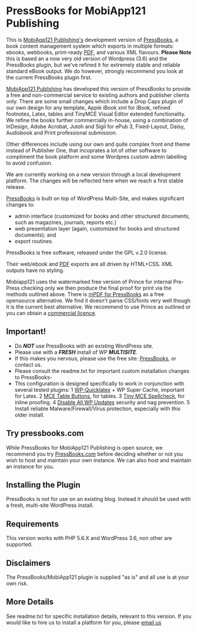PressBooks for MobiApp121 Publishing
==========

This is [MobiApp121 Publishing's](http://mobiapp121.com/publishing/) development version of [PressBooks](http://pressbooks.com), a book content management system which exports in multiple formats: ebooks, webbooks, print-ready [PDF][], and various XML flavours. <strong>Please Note</strong> this is based an a now very old version of Wordpress (3.6) and the PressBooks plugin, but we've refined it for extremely stable and reliable standard eBook output. We do however, strongly recommend you look at the current PressBooks plugin first.

[MobiApp121 Publishing](http://mobiapp121.com/publishing/) has developed this version of PressBooks to provide a free and non-commercial service to existing authors and publisher clients only. There are some small changes which include a Drop Caps plugin of our own design for any template, Apple iBook xml for iBook, refined footnotes, Latex, tables and TinyMCE Visual Editor extended functionality. We refine the books further commercially in-house, using a combination of InDesign, Adobe Acrobat, Jutoh and Sigil for ePub 3, Fixed-Layout, Daisy, Audiobook and Print professional submission.

Other differences include using our own and quite complex front end theme instead of Publisher One, that incoprates a lot of other software to compliment the book platform and some Wordpres custom admin labelling to avoid confusion.

We are currently working on a new version through a local development platform. The changes will be reflected here when we reach a first stable release.

[PressBooks](http://pressbooks.com) is built on top of WordPress Multi-Site, and makes significant changes to:
  * admin interface (customized for books and other structured documents, such as magazines, journals, reports etc.)
  * web presentation layer (again, customized for books and structured documents); and 
  * export routines. 

PressBooks is free software, released under the GPL v.2.0 license. 

Their web/ebook and [PDF][] exports are all driven by HTML+CSS. XML outputs have no styling.

  [PDF]: http://pressbooks.com/prince        "Note: they use the non-free software Prince XML for PDF export."
  
Mobiapp121 uses the watermarked free version of Prince for internal Pre-Press checking only we then produce the final proof for print via the methods outlined above. There is [mPDF for PressBooks](https://github.com/pressbooks/pressbooks-mpdf) as a free opensource alternative. We find it doesn't parse CSS/fonts very well though it is the current best alternative. We recommend to use Prince as outlined or you can obtain a [commercial licence](https://www.princexml.com/).


Important!
----------

 * Do ___NOT___ use PressBooks with an existing WordPress site. 
 * Please use with a ___FRESH___ install of WP ___MULTISITE___.
 * If this makes you nervous, please use the free site: [PressBooks](http://pressbooks.com), or contact us.
 * Please consult the readme.txt for important custom installation changes to PressBooks-
 * This configuration is designed specifically to work in conjunction with several tested plugins:
 1 [WP-Quicklatex](https://en-gb.wordpress.org/plugins/wp-quicklatex/) + WP Super Cache, important for Latex.
 2 [MCE Table Buttons](https://wordpress.org/plugins/mce-table-buttons/), for tables.
 3 [Tiny MCE Spellcheck](https://wordpress.org/plugins/tinymce-spellcheck/), for inline proofing.
 4 [Disable All WP Updates](https://wordpress.org/plugins/disable-wordpress-updates/) security and nag prevention.
 5 Install reliable Malware/Firewall/Virus protection, especially with this older install.


Try pressbooks.com
------------------

While PressBooks for MobiApp121 Publishing is open source, we recommend you try [PressBooks.com](http://pressbooks.com) before deciding whether or not you wish to host and maintain your own instance. We can also host and maintain an instance for you. 

Installing the Plugin
---------------------

PressBooks is not for use on an existing blog. Instead it should be used with a fresh, multi-site WordPress install.

Requirements
------------

This version works with PHP 5.6.X and WordPress 3.6, non other are supported.

Disclaimers
-----------

The PressBooks/MobiApp121 plugin is supplied "as is" and all use is at your own risk.

More Details
------------

See readme.txt for specific installation details, relevant to this version. If you would like to hire us to install a platform for you, please [email us](mailto:info@mobiapp121.com)
